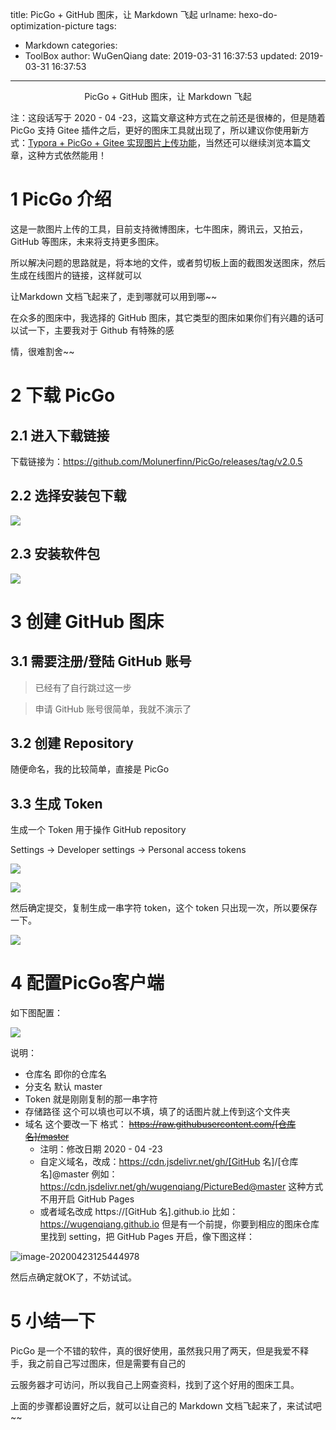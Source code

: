 title: PicGo + GitHub 图床，让 Markdown 飞起
urlname: hexo-do-optimization-picture
tags:

  - Markdown
categories:
  - ToolBox
author: WuGenQiang
date: 2019-03-31 16:37:53
updated: 2019-03-31 16:37:53
---
<center>PicGo + GitHub 图床，让 Markdown 飞起</center>

<!--more-->

注：这段话写于 2020 - 04 -23，这篇文章这种方式在之前还是很棒的，但是随着 PicGo 支持 Gitee 插件之后，更好的图床工具就出现了，所以建议你使用新方式：[Typora + PicGo + Gitee 实现图片上传功能](https://wugenqiang.github.io/articles/Typora-PicGo-Gitee-PictureBed-Cool.html)，当然还可以继续浏览本篇文章，这种方式依然能用！

# 1 PicGo 介绍

这是一款图片上传的工具，目前支持微博图床，七牛图床，腾讯云，又拍云，GitHub 等图床，未来将支持更多图床。

所以解决问题的思路就是，将本地的文件，或者剪切板上面的截图发送图床，然后生成在线图片的链接，这样就可以

让Markdown 文档飞起来了，走到哪就可以用到哪~~

在众多的图床中，我选择的 GitHub 图床，其它类型的图床如果你们有兴趣的话可以试一下，主要我对于 Github 有特殊的感

情，很难割舍~~

# 2 下载 PicGo

## 2.1 进入下载链接

下载链接为：https://github.com/Molunerfinn/PicGo/releases/tag/v2.0.5

## 2.2 选择安装包下载

![](https://wugenqiang.github.io/PictureBed/pictures/20190331164455.png)

## 2.3 安装软件包

![](https://wugenqiang.github.io/PictureBed/pictures/20190331164603.png)

# 3 创建 GitHub 图床
## 3.1 需要注册/登陆 GitHub 账号

> 已经有了自行跳过这一步

> 申请 GitHub 账号很简单，我就不演示了

## 3.2 创建 Repository

随便命名，我的比较简单，直接是 PicGo

## 3.3 生成 Token

生成一个 Token 用于操作 GitHub repository

Settings -> Developer settings -> Personal access tokens 

![](https://wugenqiang.github.io/PictureBed/pictures/20190331165930.png)

![](https://wugenqiang.github.io/PictureBed/pictures/20190331170203.png)

然后确定提交，复制生成一串字符 token，这个 token 只出现一次，所以要保存一下。

![](https://wugenqiang.github.io/PictureBed/pictures/20190331170410.png)

# 4 配置PicGo客户端
如下图配置：

![](https://wugenqiang.github.io/PictureBed/pictures/20190331170716.png)

说明：

+ 仓库名 即你的仓库名
+ 分支名 默认 master
+ Token 就是刚刚复制的那一串字符
+ 存储路径 这个可以填也可以不填，填了的话图片就上传到这个文件夹
+ 域名 这个要改一下 格式： ~~https://raw.githubusercontent.com/[仓库名]/master~~ 
  + 注明：修改日期 2020 - 04 -23
  + 自定义域名，改成：https://cdn.jsdelivr.net/gh/[GitHub 名]/[仓库名]@master  例如：https://cdn.jsdelivr.net/gh/wugenqiang/PictureBed@master 这种方式不用开启 GitHub Pages
  + 或者域名改成 https://[GitHub 名].github.io 比如：https://wugenqiang.github.io 但是有一个前提，你要到相应的图床仓库里找到 setting，把 GitHub Pages 开启，像下图这样：

![image-20200423125444978](https://gitee.com/wugenqiang/PictureBed/raw/master/CS-Notes/20200423125447.png)

然后点确定就OK了，不妨试试。

# 5 小结一下

PicGo 是一个不错的软件，真的很好使用，虽然我只用了两天，但是我爱不释手，我之前自己写过图床，但是需要有自己的

云服务器才可访问，所以我自己上网查资料，找到了这个好用的图床工具。

上面的步骤都设置好之后，就可以让自己的 Markdown 文档飞起来了，来试试吧~~

